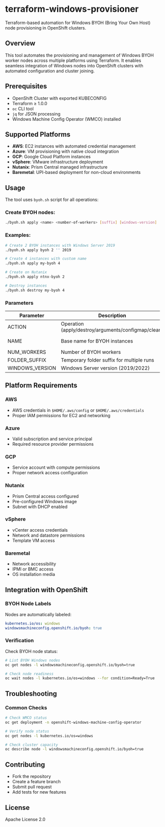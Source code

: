 # terraform-windows-provisioner
Terraform-based automation for Windows BYOH (Bring Your Own Host) node provisioning in OpenShift clusters.

## Overview
This tool automates the provisioning and management of Windows BYOH worker nodes across multiple platforms using Terraform. It enables seamless integration of Windows nodes into OpenShift clusters with automated configuration and cluster joining.

## Prerequisites
- OpenShift Cluster with exported KUBECONFIG
- Terraform ≥ 1.0.0
- `oc` CLI tool
- `jq` for JSON processing
- Windows Machine Config Operator (WMCO) installed

## Supported Platforms
- **AWS**: EC2 instances with automated credential management
- **Azure**: VM provisioning with native cloud integration
- **GCP**: Google Cloud Platform instances
- **vSphere**: VMware infrastructure deployment
- **Nutanix**: Prism Central managed infrastructure
- **Baremetal**: UPI-based deployment for non-cloud environments

## Usage
The tool uses `byoh.sh` script for all operations:

### Create BYOH nodes:
```bash
./byoh.sh apply <name> <number-of-workers> [suffix] [windows-version]
```

### Examples:
```bash
# Create 2 BYOH instances with Windows Server 2019
./byoh.sh apply byoh 2 '' 2019

# Create 4 instances with custom name
./byoh.sh apply my-byoh 4

# Create on Nutanix
./byoh.sh apply ntnx-byoh 2

# Destroy instances
./byoh.sh destroy my-byoh 4
```

### Parameters
| Parameter | Description | Default | Required |
|-----------|-------------|---------|----------|
| ACTION | Operation (apply/destroy/arguments/configmap/clean) | apply | Yes |
| NAME | Base name for BYOH instances | byoh-winc | No |
| NUM_WORKERS | Number of BYOH workers | 2 | No |
| FOLDER_SUFFIX | Temporary folder suffix for multiple runs | "" | No |
| WINDOWS_VERSION | Windows Server version (2019/2022) | 2022 | No |

## Platform Requirements

### AWS
- AWS credentials in `$HOME/.aws/config` or `$HOME/.aws/credentials`
- Proper IAM permissions for EC2 and networking

### Azure
- Valid subscription and service principal
- Required resource provider permissions

### GCP
- Service account with compute permissions
- Proper network access configuration

### Nutanix
- Prism Central access configured
- Pre-configured Windows image
- Subnet with DHCP enabled

### vSphere
- vCenter access credentials
- Network and datastore permissions
- Template VM access

### Baremetal
- Network accessibility
- IPMI or BMC access
- OS installation media

## Integration with OpenShift

### BYOH Node Labels
Nodes are automatically labeled:
```yaml
kubernetes.io/os: windows
windowsmachineconfig.openshift.io/byoh: true
```

### Verification
Check BYOH node status:
```bash
# List BYOH Windows nodes
oc get nodes -l windowsmachineconfig.openshift.io/byoh=true

# Check node readiness
oc wait nodes -l kubernetes.io/os=windows --for condition=Ready=True
```

## Troubleshooting

### Common Checks
```bash
# Check WMCO status
oc get deployment -n openshift-windows-machine-config-operator

# Verify node status
oc get nodes -l kubernetes.io/os=windows

# Check cluster capacity
oc describe node -l windowsmachineconfig.openshift.io/byoh=true
```

## Contributing
- Fork the repository
- Create a feature branch
- Submit pull request
- Add tests for new features

## License
Apache License 2.0
